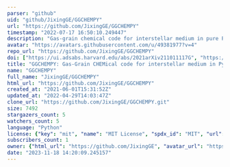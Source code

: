 ```yaml
---
parser: "github"
uid: "github/JixingGE/GGCHEMPY"
url: "https://github.com/JixingGE/GGCHEMPY"
timestamp: "2022-07-17 16:50:10.249447"
description: "Gas-grain chemical code for interstellar medium in pure Python"
avatar: "https://avatars.githubusercontent.com/u/49381977?v=4"
repo_url: "https://github.com/JixingGE/GGCHEMPY"
doi: ["https://ui.adsabs.harvard.edu/abs/2021arXiv211011117G", "https://ui.adsabs.harvard.edu/abs/2021ascl.soft10012G/abstract"]
title: "GGCHEMPY: Gas-Grain CHEMical code for interstellar medium in Python3"
name: "GGCHEMPY"
full_name: "JixingGE/GGCHEMPY"
html_url: "https://github.com/JixingGE/GGCHEMPY"
created_at: "2021-06-01T15:31:52Z"
updated_at: "2022-04-29T14:03:47Z"
clone_url: "https://github.com/JixingGE/GGCHEMPY.git"
size: 7492
stargazers_count: 5
watchers_count: 5
language: "Python"
license: {"key": "mit", "name": "MIT License", "spdx_id": "MIT", "url": "https://api.github.com/licenses/mit", "node_id": "MDc6TGljZW5zZTEz"}
subscribers_count: 1
owner: {"html_url": "https://github.com/JixingGE", "avatar_url": "https://avatars.githubusercontent.com/u/49381977?v=4", "login": "JixingGE", "type": "User"}
date: "2023-11-18 14:20:09.245157"
---
```

